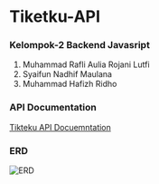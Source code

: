 # Tiketku-API

### Kelompok-2 Backend Javasript
1. Muhammad Rafli Aulia Rojani Lutfi
2. Syaifun Nadhif Maulana
3. Muhammad Hafizh Ridho

### API Documentation
[Tikteku API Docuemntation](https://personal1234.stoplight.io/docs/tiketku-api) 

### ERD
![ERD](https://ik.imagekit.io/tiu0i2v9jz/Tiketku-API/erd.png?updatedAt=1688274368255)
